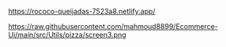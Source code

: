 https://rococo-queijadas-7523a8.netlify.app/


https://raw.githubusercontent.com/mahmoud8899/Ecommerce-Ui/main/src/Utils/pizza/screen3.png
